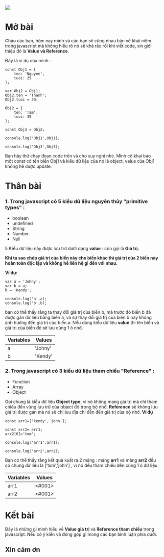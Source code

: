 ![](https://images.viblo.asia/b50d01a5-9f23-40a6-9447-055d09fdea33.jpg)
# Mở bài #
Chào các bạn, hôm nay mình và các bạn sẽ cũng nhau bàn về khái niệm trong javascript mà không hiểu rõ nó sẽ khá rắc rối khi viết code, xin giới thiệu đó là **Value và Reference**.

Đây là ví dụ của mình :

```
const Obj1 = {
    ten: 'Nguyen',
    tuoi: 25
};

var Obj2 = Obj1;
Obj2.ten = 'Thanh';
Obj2.tuoi = 30;

Obj2 = {
    ten: 'Tam',
    tuoi: 35
};

const Obj3 = Obj2;
 
console.log('Obj1',Obj1);

console.log('Obj3',Obj3);

```
Bạn hãy thử chạy đoạn code trên và cho suy nghĩ nhé. Mình có khai báo một const có tên biến Obj1 và kiểu dữ liệu của nó là object, value của Obj1 không hề được update.
# Thân bài #
### 1. Trong javascript có 5 kiểu dữ liệu nguyên thủy "primitive types" :

- boolean
- undefined
- String
- Number
- Null

5 Kiểu dữ liệu này được lưu trữ dưới dạng **value** : còn gọi là **Giá trị.**

**Khi ta sao chép giá trị của biến này cho biến khác thì giá trị của 2 biến này hoàn toàn độc lập và không hề liên hệ gì đến với nhau.**

**Ví dụ:**

```
var a = 'Johny';
var b = a;
b = 'Kendy';

console.log('a',a);
console.log('b',b);
```

bạn có thể thấy rằng ta thay đổi giá trị của biến b, mà trước đó biến b đã được gán dữ liệu bằng biến a, và sự thay đổi giá trị của biến b này không ảnh hưởng đến giá trị của biến a.
Nếu dùng kiểu dữ liệu **value** thì tên biến và giá trị của biến đó sẽ lưu cùng 1 ô nhớ.

| Variables| Values |
| -------- | -------- |
| a     | 'Johny' |
| b     |'Kendy'|


### 2. Trong javascript có 3 kiểu dữ liệu tham chiếu "Reference" :

- Function
- Array
- Object

Gọi chung là kiểu dữ liệu **Object type**, vì nó không mang giá trị mà chỉ tham chiếu đến vùng lưu trữ của object đó trong bộ nhớ, **Reference** sẽ không lưu giá trị được gán mà nó sẽ chỉ lưu địa chỉ đến đến giá trị của bộ nhớ.
**Ví dụ**
```
const arr1=['kendy','john'];

const arr2= arr1;
arr2[0]='tom';

console.log('arr1',arr1);

console.log('arr2',arr2);
```
Bạn có thể thấy rằng kết quả xuất ra 2 mảng : mảng **arr1** và mảng **arr2** đều có chung dữ liệu là ['tom','john'] , vì nó đều tham chiếu đến cùng 1 ô dữ liệu.

| Variables| Values |
| -------- | -------- |
| arr1     | <#001> |
| arr2     | <#001> |

# Kết bài #
Đây là những gì mình hiểu về **Value  giá trị** và **Reference tham chiếu** trong javascript.
Nếu có ý kiến và đóng góp gì mong các bạn bình luận phía dưới.


## Xin cảm ơn ##